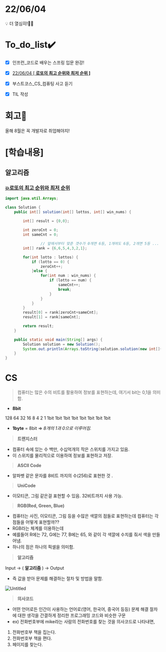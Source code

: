 # 22/06/04

<aside>
💡 더 열심히!💪🏻

</aside>

# To_do_list✔️



- [x]  인프런_코드로 배우는 스프링 입문 완강!
- [x]  [22/06/04 [ **로또의 최고 순위와 최저 순위 ]**](https://programmers.co.kr/learn/courses/30/lessons/77484)
- [x]  부스트코스_CS_컴퓨팅 사고 듣기
- [x]  TIL 작성



# 회고🤔

올해 8월은 꼭 개발자로 취업해야지!

# [학습내용]

## 알고리즘

### [💥로또의 최고 순위와 최저 순위](https://programmers.co.kr/learn/courses/30/lessons/77484)

```java
import java.util.Arrays;

class Solution {
    public int[] solution(int[] lottos, int[] win_nums) {

        int[] result = {0,0};
				
        int zeroCnt = 0;
        int sameCnt = 0;

				// 앞에서부터 맞춘 갯수가 0개면 6등, 1개여도 6등, 2개면 5등 ...
        int[] rank = {6,6,5,4,3,2,1};

        for(int lotto : lottos) {
            if (lotto == 0) {
                zeroCnt++;
            }else {
                for(int num : win_nums) {
                    if (lotto == num) {
                        sameCnt++;
                        break;
                    }
                }
            }
        }
        result[0] = rank[zeroCnt+sameCnt];
        result[1] = rank[sameCnt];

        return result;
    }

    public static void main(String[] args) {
        Solution solution = new Solution();
        System.out.println(Arrays.toString(solution.solution(new int[]{44,1,0,0,31,25},new int[]{31,10,45,1,6,19})));
    }
}
```

# CS

> 컴퓨터는 많은 수의 비트를 활용하여 정보를 표현하는데, 여기서 bit는 0,1을 의미함.
> 
- **8bit**

128   64    32    16    8      4      2      1
1bit  1bit  1bit  1bit  1bit  1bit   1bit  1bit

- **1byte** = 8bit ⇒ *8개의 1과 0으로 이루어짐.*

> **트랜지스터**
> 
- 컴퓨터 속에 있는 수 백만, 수십억개의 작은 스위치를 가지고 있음.
- 이 스위치를 물리적으로 이용하여 정보를 표현하고 저장.

> **ASCII Code**
> 
- 알파벳 같은 문자를 8비트 까지의 수(256)로 표현한 것 .

> **UniCode**
> 
- 이모티콘, 그림 같은걸 표현할 수 있음. 32비트까지 사용 가능.

> **RGB(Red, Green, Blue)**
> 
- 컴퓨터는 사진, 이모티콘, 그림 등을 수많은 색깔의 점들로 표현하는데 컴퓨터는 각 점들을 어떻게 표현할까??
- RGB라는 체계를 이용하는데
- 예를들어 R에는 72, G에는 77, B에는 65, 와 같이 각 색깔에 수치를 줘서 색을 만들어냄.
- 하나의 점은 하나의 픽셀을 의미함.

> **알고리즘**
> 

Input → (      **알고리즘**      ) → Output 

- 즉 값을 받아 문제를 해결하는 절차 및 방법을 말함.

![Untitled](https://s3.us-west-2.amazonaws.com/secure.notion-static.com/c363f499-0935-4beb-95d5-2a316eb442b6/Untitled.png?X-Amz-Algorithm=AWS4-HMAC-SHA256&X-Amz-Content-Sha256=UNSIGNED-PAYLOAD&X-Amz-Credential=AKIAT73L2G45EIPT3X45%2F20220630%2Fus-west-2%2Fs3%2Faws4_request&X-Amz-Date=20220630T010558Z&X-Amz-Expires=86400&X-Amz-Signature=595760a32071a602efe4543b9134d8c71be7aed4c795fa58262860a789e16f67&X-Amz-SignedHeaders=host&response-content-disposition=filename%20%3D%22Untitled.png%22&x-id=GetObject)
> **의사코드**
> 
- 어떤 언어로든 인간이 사용하는 언어로(영어, 한국어, 중국어 등등) 문제 해결 절차에 대한 생각을 간결하게 정리한 프로그래밍 코드와 비슷한 구문
- ex) 전화번호부에 mike라는 사람의 전화번호를 찾는 것을 의사코드로 나타내면,
1. 전화번호부 책을 집는다.
2. 전화번호부 책을 편다.
3. 페이지를 찾는다.
